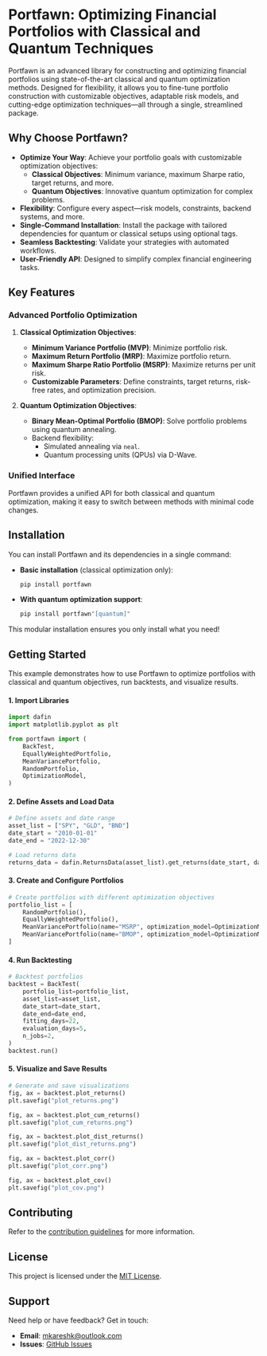 # Portfawn: Optimizing Financial Portfolios with Classical and Quantum Techniques

Portfawn is an advanced library for constructing and optimizing financial portfolios using state-of-the-art classical and quantum optimization methods. Designed for flexibility, it allows you to fine-tune portfolio construction with customizable objectives, adaptable risk models, and cutting-edge optimization techniques—all through a single, streamlined package.


## Why Choose Portfawn?

- **Optimize Your Way**: Achieve your portfolio goals with customizable optimization objectives:
  - **Classical Objectives**: Minimum variance, maximum Sharpe ratio, target returns, and more.
  - **Quantum Objectives**: Innovative quantum optimization for complex problems.
- **Flexibility**: Configure every aspect—risk models, constraints, backend systems, and more.
- **Single-Command Installation**: Install the package with tailored dependencies for quantum or classical setups using optional tags.
- **Seamless Backtesting**: Validate your strategies with automated workflows.
- **User-Friendly API**: Designed to simplify complex financial engineering tasks.


## Key Features

### Advanced Portfolio Optimization

1. **Classical Optimization Objectives**:
   - **Minimum Variance Portfolio (MVP)**: Minimize portfolio risk.
   - **Maximum Return Portfolio (MRP)**: Maximize portfolio return.
   - **Maximum Sharpe Ratio Portfolio (MSRP)**: Maximize returns per unit risk.
   - **Customizable Parameters**: Define constraints, target returns, risk-free rates, and optimization precision.

2. **Quantum Optimization Objectives**:
   - **Binary Mean-Optimal Portfolio (BMOP)**: Solve portfolio problems using quantum annealing.
   - Backend flexibility:
     - Simulated annealing via `neal`.
     - Quantum processing units (QPUs) via D-Wave.

### Unified Interface
Portfawn provides a unified API for both classical and quantum optimization, making it easy to switch between methods with minimal code changes.


## Installation

You can install Portfawn and its dependencies in a single command:

- **Basic installation** (classical optimization only):
  ```bash
  pip install portfawn
  ```

- **With quantum optimization support**:
  ```bash
  pip install portfawn"[quantum]"
  ```

This modular installation ensures you only install what you need!


## Getting Started

This example demonstrates how to use Portfawn to optimize portfolios with classical and quantum objectives, run backtests, and visualize results.

#### 1. Import Libraries
```python
import dafin
import matplotlib.pyplot as plt

from portfawn import (
    BackTest,
    EquallyWeightedPortfolio,
    MeanVariancePortfolio,
    RandomPortfolio,
    OptimizationModel,
)
```

#### 2. Define Assets and Load Data
```python
# Define assets and date range
asset_list = ["SPY", "GLD", "BND"]
date_start = "2010-01-01"
date_end = "2022-12-30"

# Load returns data
returns_data = dafin.ReturnsData(asset_list).get_returns(date_start, date_end)
```

#### 3. Create and Configure Portfolios
```python
# Create portfolios with different optimization objectives
portfolio_list = [
    RandomPortfolio(),
    EquallyWeightedPortfolio(),
    MeanVariancePortfolio(name="MSRP", optimization_model=OptimizationModel(objective="MSRP")),  # Maximize Sharpe ratio
    MeanVariancePortfolio(name="BMOP", optimization_model=OptimizationModel(objective="BMOP")),  # Quantum-based binary optimization
]
```

#### 4. Run Backtesting
```python
# Backtest portfolios
backtest = BackTest(
    portfolio_list=portfolio_list,
    asset_list=asset_list,
    date_start=date_start,
    date_end=date_end,
    fitting_days=22,
    evaluation_days=5,
    n_jobs=2,
)
backtest.run()
```

#### 5. Visualize and Save Results
```python
# Generate and save visualizations
fig, ax = backtest.plot_returns()
plt.savefig("plot_returns.png")

fig, ax = backtest.plot_cum_returns()
plt.savefig("plot_cum_returns.png")

fig, ax = backtest.plot_dist_returns()
plt.savefig("plot_dist_returns.png")

fig, ax = backtest.plot_corr()
plt.savefig("plot_corr.png")

fig, ax = backtest.plot_cov()
plt.savefig("plot_cov.png")
```


## Contributing

Refer to the [contribution guidelines](CONTRIBUTING.md) for more information.


## License

This project is licensed under the [MIT License](LICENSE).


## Support

Need help or have feedback? Get in touch:
- **Email**: mkareshk@outlook.com
- **Issues**: [GitHub Issues](https://github.com/mkareshk/portfawn/issues)
